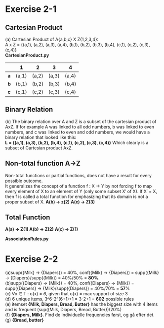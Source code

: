# Exercise 2-1

## Cartesian Product
(a) Cartesian Product of A{a,b,c} X Z{1,2,3,4}:  
A x Z = {(a,1), (a,2), (a,3), (a,4), (b,1), (b,2), (b,3), (b,4), (c,1), (c,2), (c,3), (c,4)}\
**CartesianProduct.py**

|   | 1   | 2   | 3   | 4   |
|---|-----|-----|-----|-----|
| **a** | (a,1) | (a,2) | (a,3) | (a,4) |
| **b** | (b,1) | (b,2) | (b,3) | (b,4) |
| **c** | (c,1) | (c,2) | (c,3) | (c,4) |

## Binary Relation
(b) The binary relation over A and Z is a subset of the cartesian product of AxZ.    If for example A was linked to all odd numbers, b was linked to even numbers, and c was linked to even and odd numbers, we would have a binary relation that looked like this:   
**L = {(a,1), (a,3), (b,2), (b,4), (c,1), (c,2), (c,3), (c,4)}** Which clearly is a subset of Cartesian product AxZ.

## Non-total function A->Z
Non-total functions or partial functions, does not have a result for every possible outcome.  
It generalizes the concept of a function f : X → Y by not forcing f to map every element of X to an element of Y (only some subset X′ of X). If X′ = X, then f is called a total function for emphasizing that its domain is not a proper subset of X. **A(b) -> z(2)** **A(c) -> Z(3)**

## Total Function
**A(a) -> Z(1) A(b) -> Z(2)** **A(c) -> Z(1)**

**AssociationRules.py**
# Exercise 2-2
(a)supp({Milk} -> {Diapers}) = 40%, conf({Milk} -> {Diapers}) = supp({Milk} -> {Diapers}/supp({Milk}) = 40%/50% = **80%**.  
(b)supp({Diapers} -> {Milk}) = 40%, conf({Diapers} -> {Milk}) = supp({Diapers} -> {Milk}/supp({Diapers}) = 40%/70% = **57**%  
(c) ∀x ∈ T : σ(x) = *6*, given that σ(x) = max support of size 3  
(d)  6 unique items, 3^6-2^(6+1)+1 = 3-2+1 = **602** possible rules  
(e) itemset **{Milk, Diapers, Bread, Butter}** has the biggest size with 4 items and is frequent (sup({Milk, Diapers, Bread, Butter})(20%)  
(f) **{Diapers, Milk}**. Find de individuelle frequencies først, og gå efter det.  
(g) **{Bread, butter}**  
